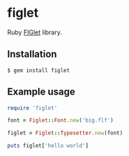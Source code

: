 figlet
======


Ruby [FIGlet](http://www.figlet.org/) library.


Installation
------------

    $ gem install figlet


Example usage
-------------

```ruby
require 'figlet'

font = Figlet::Font.new('big.flf')

figlet = Figlet::Typesetter.new(font)

puts figlet['hello world']
```
